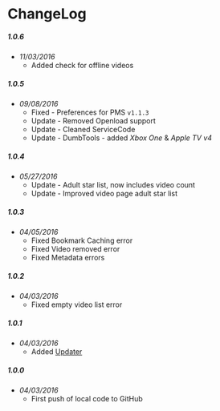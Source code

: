 ChangeLog
=========

##### 1.0.6
- _11/03/2016_
  - Added check for offline videos

##### 1.0.5
- _09/08/2016_
  - Fixed - Preferences for PMS `v1.1.3`
  - Update - Removed Openload support
  - Update - Cleaned ServiceCode
  - Update - DumbTools - added _Xbox One_ & _Apple TV v4_

##### 1.0.4
- _05/27/2016_
  - Update - Adult star list, now includes video count
  - Update - Improved video page adult star list

##### 1.0.3
- _04/05/2016_
  - Fixed Bookmark Caching error
  - Fixed Video removed error
  - Fixed Metadata errors

##### 1.0.2
- _04/03/2016_
  - Fixed empty video list error

##### 1.0.1
- _04/03/2016_
  - Added [Updater](https://github.com/kolsys/plex-channel-updater)

##### 1.0.0
- _04/03/2016_
  - First push of local code to GitHub
